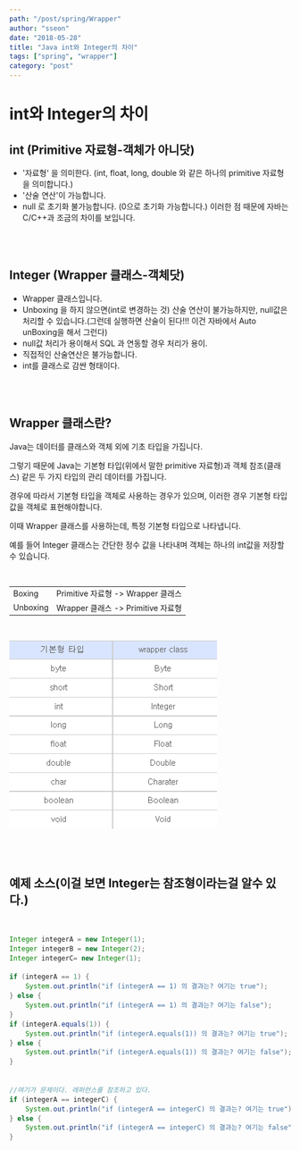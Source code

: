 ```yaml
---
path: "/post/spring/Wrapper"
author: "sseon"
date: "2018-05-28"
title: "Java int와 Integer의 차이"
tags: ["spring", "wrapper"]
category: "post"
---
```


# **int와 Integer의 차이**

## **int (Primitive 자료형-객체가 아니닷)**

- '자료형' 을 의미한다. (int, float, long, double 와 같은 하나의 primitive 자료형을 의미합니다.)
- '산술 연산'이 가능합니다.
- null 로 초기화 불가능합니다. (0으로 초기화 가능합니다.) 
이러한 점 때문에 자바는 C/C++과 조금의 차이를 보입니다.

<br>
<br>

## **Integer (Wrapper 클래스-객체닷)**

- Wrapper 클래스입니다.
- Unboxing 을 하지 않으면(int로 변경하는 것) 산술 연산이 불가능하지만, null값은 처리할 수 있습니다.(그런데 실행하면 산술이 된다!!! 이건 자바에서 Auto unBoxing을 해서 그런다)
- null값 처리가 용이해서 SQL 과 연동할 경우 처리가 용이.
- 직접적인 산술연산은 불가능합니다.
- int를 클래스로 감싼 형태이다.

<br>
<br>

## **Wrapper 클래스란?**

Java는 데이터를 클래스와 객체 외에 기초 타입을 가집니다.
<br>

그렇기 때문에 Java는 기본형 타입(위에서 말한 primitive 자료형)과 객체 참조(클래스) 같은 두 가지 타입의 관리 데이터를 가집니다.
<br>

경우에 따라서 기본형 타입을 객체로 사용하는 경우가 있으며, 이러한 경우 기본형 타입 값을 객체로 표현해야합니다.
<br>

이때 Wrapper 클래스를 사용하는데, 특정 기본형 타입으로 나타냅니다. 
<br>

예를 들어 Integer 클래스는 간단한 정수 값을 나타내며 객체는 하나의 int값을 저장할 수 있습니다.

<br>

| | |
|-|-|
|Boxing   |Primitive 자료형 -> Wrapper 클래스|
|Unboxing |Wrapper 클래스 -> Primitive 자료형|

<br>

![사진](https://github.com/SeonHyungJo/SeonHyungJo.github.io/blob/java/assets/img/int_Integer.png?raw=true)

<br>
<br>

## 예제 소스(이걸 보면 Integer는 참조형이라는걸 알수 있다.)

<br>

```java
Integer integerA = new Integer(1);
Integer integerB = new Integer(2);
Integer integerC= new Integer(1);

if (integerA == 1) {
    System.out.println("if (integerA == 1) 의 결과는? 여기는 true");
} else {
    System.out.println("if (integerA == 1) 의 결과는? 여기는 false");
}
if (integerA.equals(1)) {
    System.out.println("if (integerA.equals(1)) 의 결과는? 여기는 true");
} else {
    System.out.println("if (integerA.equals(1)) 의 결과는? 여기는 false");
}


//여기가 문제이다. 레퍼런스를 참조하고 있다.
if (integerA == integerC) {
    System.out.println("if (integerA == integerC) 의 결과는? 여기는 true");
} else {
    System.out.println("if (integerA == integerC) 의 결과는? 여기는 false");
}
```